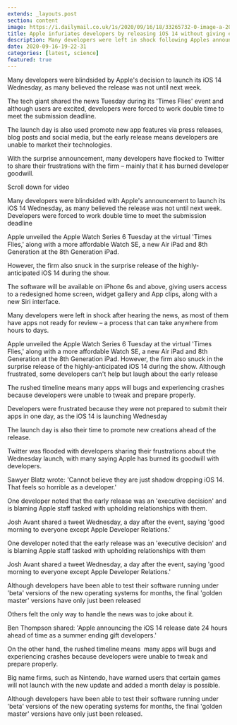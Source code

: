 ```yaml
---
extends: _layouts.post
section: content
image: https://i.dailymail.co.uk/1s/2020/09/16/18/33265732-0-image-a-20_1600278391194.jpg 
title: Apple infuriates developers by releasing iOS 14 without giving enough time to prepare apps 
description: Many developers were left in shock following Apples announcement to launch its iOS 14 Wednesday. The news gave developers one day to prepare apps for review before being added to the App Store. 
date: 2020-09-16-19-22-31 
categories: [latest, science] 
featured: true 
--- 
```

Many developers were blindsided by Apple's decision to launch its iOS 14 Wednesday, as many believed the release was not until next week.

The tech giant shared the news Tuesday during its 'Times Flies' event and although users are excited, developers were forced to work double time to meet the submission deadline.

The launch day is also used promote new app features via press releases, blog posts and social media, but the early release means developers are unable to market their technologies. 

With the surprise announcement, many developers have flocked to Twitter to share their frustrations with the firm – mainly that it has burned developer goodwill.

Scroll down for video 

Many developers were blindsided with Apple's announcement to launch its iOS 14 Wednesday, as many believed the release was not until next week. Developers were forced to work double time to meet the submission deadline

Apple unveiled the Apple Watch Series 6 Tuesday at the virtual 'Times Flies,' along with a more affordable Watch SE, a new Air iPad and 8th Generation at the 8th Generation iPad.

However, the firm also snuck in the surprise release of the highly-anticipated iOS 14 during the show.

The software will be available on iPhone 6s and above, giving users access to a redesigned home screen, widget gallery and App clips, along with a new Siri interface.

Many developers were left in shock after hearing the news, as most of them have apps not ready for review – a process that can take anywhere from hours to days.

Apple unveiled the Apple Watch Series 6 Tuesday at the virtual 'Times Flies,' along with a more affordable Watch SE, a new Air iPad and 8th Generation at the 8th Generation iPad. However, the firm also snuck in the surprise release of the highly-anticipated iOS 14 during the show. Although frustrated, some developers can't help but laugh about the early release

The rushed timeline means many apps will bugs and experiencing crashes because developers were unable to tweak and prepare properly.

Developers were frustrated because they were not prepared to submit their apps in one day, as the iOS 14 is launching Wednesday 

The launch day is also their time to promote new creations ahead of the release.

Twitter was flooded with developers sharing their frustrations about the Wednesday launch, with many saying Apple has burned its goodwill with developers.

Sawyer Blatz wrote: 'Cannot believe they are just shadow dropping iOS 14. That feels so horrible as a developer.'

One developer noted that the early release was an 'executive decision' and is blaming Apple staff tasked with upholding relationships with them.

Josh Avant shared a tweet Wednesday, a day after the event, saying 'good morning to everyone except Apple Developer Relations.'

One developer noted that the early release was an 'executive decision' and is blaming Apple staff tasked with upholding relationships with them

Josh Avant shared a tweet Wednesday, a day after the event, saying 'good morning to everyone except Apple Developer Relations.'

Although developers have been able to test their software running under 'beta' versions of the new operating systems for months, the final 'golden master' versions have only just been released

Others felt the only way to handle the news was to joke about it.

Ben Thompson shared: 'Apple announcing the iOS 14 release date 24 hours ahead of time as a summer ending gift developers.'

On the other hand, the rushed timeline means  many apps will bugs and experiencing crashes because developers were unable to tweak and prepare properly.

Big name firms, such as Nintendo, have warned users that certain games will not launch with the new update and added a month delay is possible.

Although developers have been able to test their software running under 'beta' versions of the new operating systems for months, the final 'golden master' versions have only just been released.

